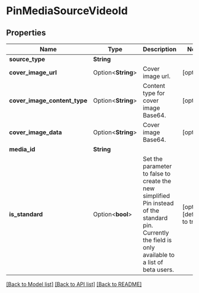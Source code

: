 # PinMediaSourceVideoId

## Properties

Name | Type | Description | Notes
------------ | ------------- | ------------- | -------------
**source_type** | **String** |  | 
**cover_image_url** | Option<**String**> | Cover image url. | [optional]
**cover_image_content_type** | Option<**String**> | Content type for cover image Base64. | [optional]
**cover_image_data** | Option<**String**> | Cover image Base64. | [optional]
**media_id** | **String** |  | 
**is_standard** | Option<**bool**> | Set the parameter to false to create the new simplified Pin instead of the standard pin. Currently the field is only available to a list of beta users. | [optional][default to true]

[[Back to Model list]](../README.md#documentation-for-models) [[Back to API list]](../README.md#documentation-for-api-endpoints) [[Back to README]](../README.md)


